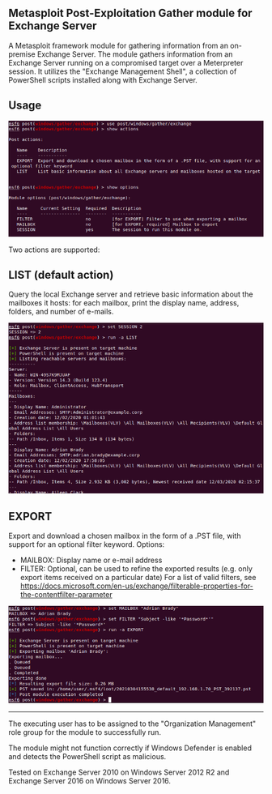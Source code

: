 Metasploit Post-Exploitation Gather module for Exchange Server
--------------------------------------------------------------

A Metasploit framework module for gathering information from an on-premise Exchange Server.
The module gathers information from an Exchange Server running on a compromised target over a Meterpreter session.
It utilizes the "Exchange Management Shell", a collection of PowerShell scripts installed along with Exchange Server.

## Usage
![usage](usage1.png)

Two actions are supported:

## LIST (default action)
Query the local Exchange server and retrieve basic information about the mailboxes it hosts: for each mailbox, print the display name, address, folders, and number of e-mails.

![list](usage2.png)

## EXPORT
Export and download a chosen mailbox in the form of a .PST file, with support for an optional filter keyword.
Options:
* MAILBOX: Display name or e-mail address
* FILTER: Optional, can be used to refine the exported results (e.g. only export items received on a particular date)
For a list of valid filters, see https://docs.microsoft.com/en-us/exchange/filterable-properties-for-the-contentfilter-parameter

![export](usage3.png)

-----------------

The executing user has to be assigned to the "Organization Management" role group for the module to successfully run.

The module might not function correctly if Windows Defender is enabled and detects the PowerShell script as malicious.

Tested on Exchange Server 2010 on Windows Server 2012 R2 and Exchange Server 2016 on Windows Server 2016.
